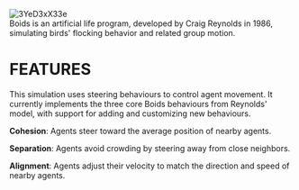 ![3YeD3xX33e](https://github.com/user-attachments/assets/10bc748b-558b-4c88-9da5-4d2a402e7c61)
<br>Boids is an artificial life program, developed by Craig Reynolds in 1986, simulating birds' flocking behavior and related group motion.

# FEATURES
This simulation uses steering behaviours to control agent movement.
It currently implements the three core Boids behaviours from Reynolds' model, with support for adding and customizing new behaviours.

<b>Cohesion</b>: Agents steer toward the average position of nearby agents.

<b>Separation</b>: Agents avoid crowding by steering away from close neighbors.

<b>Alignment</b>: Agents adjust their velocity to match the direction and speed of nearby agents.
